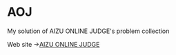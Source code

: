 # AOJ
My solution of AIZU ONLINE JUDGE's problem collection

Web site ->[AIZU ONLINE JUDGE](http://judge.u-aizu.ac.jp/onlinejudge/finder.jsp?course=ITP1)
